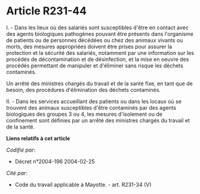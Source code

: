 # Article R231-44

I. - Dans les lieux où des salariés sont susceptibles d'être en contact avec des agents biologiques pathogènes pouvant être
présents dans l'organisme de patients ou de personnes décédées ou chez des animaux vivants ou morts, des mesures appropriées
doivent être prises pour assurer la protection et la sécurité des salariés, notamment par une information sur les procédés de
décontamination et de désinfection, et la mise en oeuvre des procédés permettant de manipuler et d'éliminer sans risque les
déchets contaminés.

Un arrêté des ministres chargés du travail et de la santé fixe, en tant que de besoin, des procédures d'élimination des
déchets contaminés.

II. - Dans les services accueillant des patients ou dans les locaux où se trouvent des animaux susceptibles d'être contaminés
par des agents biologiques des groupes 3 ou 4, les mesures d'isolement ou de confinement sont définies par un arrêté des
ministres chargés du travail et de la santé.

**Liens relatifs à cet article**

_Codifié par_:

  - Décret n°2004-196 2004-02-25

_Cité par_:

  - Code du travail applicable à Mayotte. - art. R231-34 (V)
